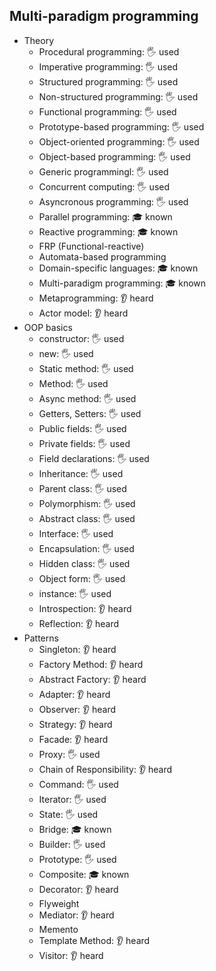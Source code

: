 ## Multi-paradigm programming

- Theory
  - Procedural programming: 🖐️ used
  - Imperative programming: 🖐️ used
  - Structured programming: 🖐️ used
  - Non-structured programming: 🖐️ used
  - Functional programming: 🖐️ used
  - Prototype-based programming: 🖐️ used
  - Object-oriented programming: 🖐️ used
  - Object-based programming: 🖐️ used
  - Generic programmingl: 🖐️ used
  - Concurrent computing: 🖐️ used
  - Asyncronous programming: 🖐️ used
  - Parallel programming: 🎓 known
  - Reactive programming: 🎓 known
  - FRP (Functional-reactive)
  - Automata-based programming
  - Domain-specific languages: 🎓 known
  - Multi-paradigm programming: 🎓 known
  - Metaprogramming: 👂 heard
  - Actor model: 👂 heard
- OOP basics
  - constructor: 🖐️ used
  - new: 🖐️ used
  - Static method: 🖐️ used
  - Method: 🖐️ used
  - Async method: 🖐️ used
  - Getters, Setters: 🖐️ used
  - Public fields: 🖐️ used
  - Private fields: 🖐️ used
  - Field declarations: 🖐️ used
  - Inheritance: 🖐️ used
  - Parent class: 🖐️ used
  - Polymorphism: 🖐️ used
  - Abstract class: 🖐️ used
  - Interface: 🖐️ used
  - Encapsulation: 🖐️ used
  - Hidden class: 🖐️ used
  - Object form: 🖐️ used
  - instance: 🖐️ used
  - Introspection: 👂 heard
  - Reflection: 👂 heard
- Patterns
  - Singleton: 👂 heard
  - Factory Method: 👂 heard
  - Abstract Factory: 👂 heard
  - Adapter: 👂 heard
  - Observer: 👂 heard
  - Strategy: 👂 heard
  - Facade: 👂 heard
  - Proxy: 🖐️ used
  - Chain of Responsibility: 👂 heard
  - Command: 🖐️ used
  - Iterator: 🖐️ used
  - State: 🖐️ used
  - Bridge: 🎓 known
  - Builder: 🖐️ used
  - Prototype: 🖐️ used
  - Composite: 🎓 known
  - Decorator: 👂 heard
  - Flyweight
  - Mediator: 👂 heard
  - Memento
  - Template Method: 👂 heard
  - Visitor: 👂 heard
